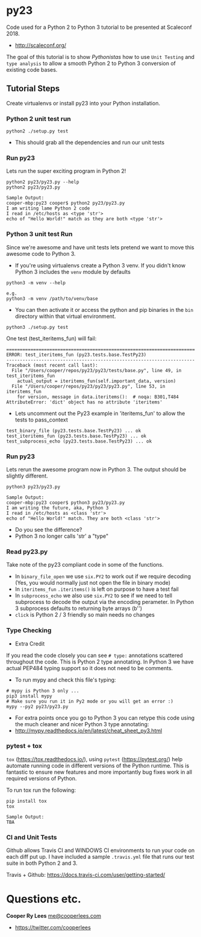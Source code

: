 # py23
Code used for a Python 2 to Python 3 tutorial to be presented at Scaleconf 2018.
- http://scaleconf.org/

The goal of this tutorial is to show *Pythonistas* how to use `Unit Testing`
and `type analysis` to allow a smooth Python 2 to Python 3 conversion
of existing code bases.


## Tutorial Steps
Create virtualenvs or install py23 into your Python installation.

### Python 2 unit test run

```
python2 ./setup.py test
```
- This should grab all the dependencies and run our unit tests

### Run py23
Lets run the super exciting program in Python 2!

```
python2 py23/py23.py --help
python2 py23/py23.py

Sample Output:
cooper-mbp:py23 cooper$ python2 py23/py23.py
I am writing lame Python 2 code
I read in /etc/hosts as <type 'str'>
echo of "Hello World!" match as they are both <type 'str'>
```

### Python 3 unit test Run
Since we're awesome and have unit tests lets pretend we want to move this
awesome code to Python 3.
- If you're using virtualenvs create a Python 3 venv. If you didn't know
  Python 3 includes the `venv` module by defaults

```
python3 -m venv --help

e.g.
python3 -m venv /path/to/venv/base
```
- You can then activate it or access the python and pip binaries in the `bin`
  directory within that virtual environment.


```
python3 ./setup.py test
```

One test (test_iteritems_fun) will fail:

```
======================================================================
ERROR: test_iteritems_fun (py23.tests.base.TestPy23)
----------------------------------------------------------------------
Traceback (most recent call last):
  File "/Users/cooper/repos/py23/py23/tests/base.py", line 49, in test_iteritems_fun
    actual_output = iteritems_fun(self.important_data, version)
  File "/Users/cooper/repos/py23/py23/py23.py", line 53, in iteritems_fun
    for version, message in data.iteritems():  # noqa: B301,T484
AttributeError: 'dict' object has no attribute 'iteritems'
```

- Lets uncomment out the Py23 example in 'iteritems_fun' to allow the tests to pass_context

```
test_binary_file (py23.tests.base.TestPy23) ... ok
test_iteritems_fun (py23.tests.base.TestPy23) ... ok
test_subprocess_echo (py23.tests.base.TestPy23) ... ok
```

### Run py23
Lets rerun the awesome program now in Python 3. The output should be
slightly different.

```
python3 py23/py23.py

Sample Output:
cooper-mbp:py23 cooper$ python3 py23/py23.py
I am writing the future, aka, Python 3
I read in /etc/hosts as <class 'str'>
echo of "Hello World!" match. They are both <class 'str'>
```
- Do you see the difference?
- Python 3 no longer calls 'str' a "type"

### Read py23.py
Take note of the py23 compliant code in some of the functions.

- In `binary_file_open` we use `six.PY2` to work out if we require decoding
  (Yes, you would normally just not open the file in binary mode)
- In `iteritems_fun` `.iteritems()` is left on purpose to have a test fail
- In `subprocess_echo` we also use `six.PY2` to see if we need to tell
  subprocess to decode the output via the encoding perameter. In Python 3
  subprocess defaults to returning byte arrays (b'')
- `click` is Python 2 / 3 friendly so main needs no changes


### Type Checking
- Extra Credit

If you read the code closely you can see `# type:` annotations scattered
throughout the code. This is Python 2 type annotating.
In Python 3 we have actual PEP484 typing support so it does not need to be comments.

- To run mypy and check this file's typing:

```
# mypy is Python 3 only ...
pip3 install mypy
# Make sure you run it in Py2 mode or you will get an error :)
mypy --py2 py23/py23.py
```

- For extra points once you go to Python 3 you can retype this code using the
much cleaner and nicer Python 3 type annotating:
- http://mypy.readthedocs.io/en/latest/cheat_sheet_py3.html


### pytest + tox
`tox` (https://tox.readthedocs.io/), using `pytest` (https://pytest.org/) help automate running code in different
versions of the Python runtime. This is fantastic to ensure new features and
more importantly bug fixes work in all required versions of Python.

To run tox run the following:
```
pip install tox
tox

Sample Output:
TBA
```

### CI and Unit Tests
Github allows Travis CI and WINDOWS CI environments to run your code on each
diff put up. I have included a sample `.travis.yml` file that runs our test suite
in both Python 2 and 3.

Travis + Github: https://docs.travis-ci.com/user/getting-started/


# Questions etc.
**Cooper Ry Lees** <me@cooperlees.com>
- https://twitter.com/cooperlees
